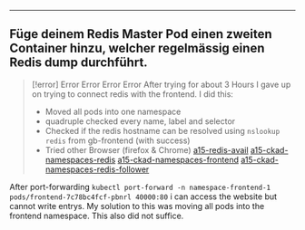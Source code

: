 ***

## Füge deinem Redis Master Pod einen zweiten Container hinzu, welcher regelmässig einen Redis dump durchführt.

>[!error] Error Error Error Error
>After trying for about 3 Hours I gave up on trying to connect redis with the frontend. I did this:
>- Moved all pods into one namespace
>- quadruple checked every name, label and selector
>- Checked if the redis hostname can be resolved using `nslookup redis` from gb-frontend (with success)
>- Tried other Browser (firefox & Chrome)
>[a15-redis-avail](a15-redis-avail.yml) 
>[a15-ckad-namespaces-redis](a15-ckad-namespaces-redis.yml)
>[a15-ckad-namespaces-frontend](a15-ckad-namespaces-frontend.yml)
>[a15-ckad-namespaces-redis-follower](a15-ckad-namespaces-redis-follower.yml)
>



After port-forwarding `kubectl port-forward -n namespace-frontend-1 pods/frontend-7c78bc4fcf-pbnrl 40000:80` i can access the website but cannot write entrys.
My solution to this was moving all pods into the frontend namespace.
This also did not suffice.

